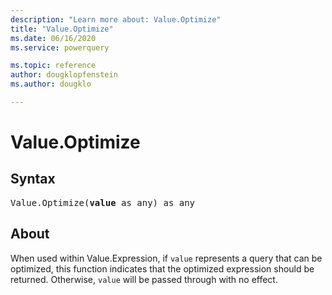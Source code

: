 ```yaml
---
description: "Learn more about: Value.Optimize"
title: "Value.Optimize"
ms.date: 06/16/2020
ms.service: powerquery

ms.topic: reference
author: dougklopfenstein
ms.author: dougklo

---
```

# Value.Optimize

## Syntax

<pre>
Value.Optimize(<b>value</b> as any) as any
</pre>
  
## About  
When used within Value.Expression, if `value` represents a query that can be optimized, this function indicates that the optimized expression should be returned. Otherwise, `value` will be passed through with no effect.

